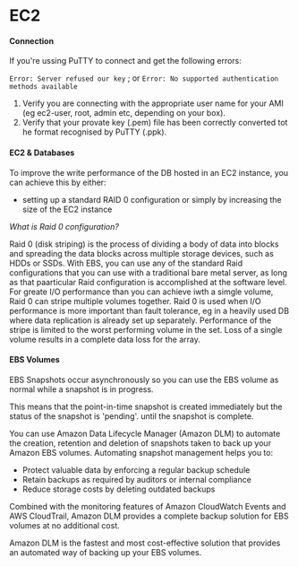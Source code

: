 # EC2

#### Connection

If you're ussing PuTTY to connect and get the following errors:

`Error: Server refused our key` ; or
`Error: No supported authentication methods available`

1. Verify you are connecting with the appropriate user name for your AMI (eg ec2-user, root, admin etc, depending on your box).
2. Verify that your provate key (.pem) file has been correctly converted tot he format recognised by PuTTY (.ppk).

#### EC2 & Databases

To improve the write performance of the DB hosted in an EC2 instance, you can achieve this by either:
* setting up a standard RAID 0 configuration or simply by increasing the size of the EC2 instance


*What is Raid 0 configuration?*

Raid 0 (disk striping) is the process of dividing a body of data into blocks and spreading the data blocks across multiple storage devices, such as HDDs or SSDs.
With EBS, you can use any of the standard Raid configurations that you can use with a traditional bare metal server, as long as that paarticular Raid configuration is accomplished at the software level. 
For greate I/O performance than you can achieve iwth a simgle volume, Raid 0 can stripe multiple volumes together.
Raid 0 is used when I/O performance is more important than fault tolerance, eg in a heavily used DB where data replication is already set up separately. Performance of the stripe is limited to the worst performing volume in the set. Loss of a single volume results in a complete data loss for the array.

#### EBS Volumes

EBS Snapshots occur asynchronously so you can use the EBS volume as normal while a snapshot is in progress.

This means that the point-in-time snapshot is created immediately but the status of the snapshot is 'pending'. until the snapshot is complete.

You can use Amazon Data Lifecycle Manager (Amazon DLM) to automate the creation, retention and deletion of snapshots taken to back up your Amazon EBS volumes. Automating snapshot management helps you to:
* Protect valuable data by enforcing a regular backup schedule
* Retain backups as required by auditors or internal compliance
* Reduce storage costs by deleting outdated backups

Combined with the monitoring features of Amazon CloudWatch Events and AWS CloudTrail, Amazon DLM provides a complete backup solution for EBS volumes at no additional cost.

Amazon DLM is the fastest and most cost-effective solution that provides an automated way of backing up your EBS volumes.
